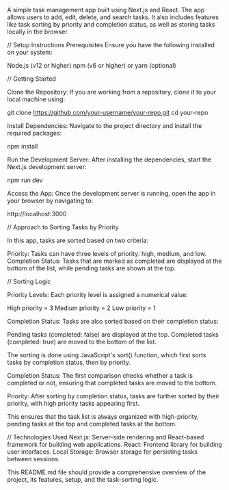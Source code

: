 A simple task management app built using Next.js and React. The app allows users to add, edit, delete, and search tasks. It also includes features like task sorting by priority and completion status, as well as storing tasks locally in the browser.

// Setup Instructions
Prerequisites
Ensure you have the following installed on your system:

Node.js (v12 or higher)
npm (v6 or higher) or yarn (optional)

// Getting Started

Clone the Repository: If you are working from a repository, clone it to your local machine using:

git clone https://github.com/your-username/your-repo.git
cd your-repo

Install Dependencies: Navigate to the project directory and install the required packages:

npm install


Run the Development Server: After installing the dependencies, start the Next.js development server:


npm run dev

Access the App: Once the development server is running, open the app in your browser by navigating to:


http://localhost:3000

// Approach to Sorting Tasks by Priority

In this app, tasks are sorted based on two criteria:

Priority: Tasks can have three levels of priority: high, medium, and low.
Completion Status: Tasks that are marked as completed are displayed at the bottom of the list, while pending tasks are shown at the top.

// Sorting Logic

Priority Levels: Each priority level is assigned a numerical value:

High priority = 3
Medium priority = 2
Low priority = 1

Completion Status: Tasks are also sorted based on their completion status:

Pending tasks (completed: false) are displayed at the top.
Completed tasks (completed: true) are moved to the bottom of the list.

The sorting is done using JavaScript's sort() function, which first sorts tasks by completion status, then by priority.

Completion Status: The first comparison checks whether a task is completed or not, ensuring that completed tasks are moved to the bottom.

Priority: After sorting by completion status, tasks are further sorted by their priority, with high priority tasks appearing first.

This ensures that the task list is always organized with high-priority, pending tasks at the top and completed tasks at the bottom.

// Technologies Used
Next.js: Server-side rendering and React-based framework for building web applications.
React: Frontend library for building user interfaces.
Local Storage: Browser storage for persisting tasks between sessions.

This README.md file should provide a comprehensive overview of the project, its features, setup, and the task-sorting logic.